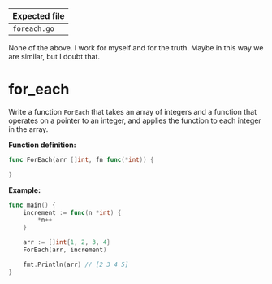 | Expected file |
| ------------- |
| `foreach.go`  |

<p data-story-username="di0n">None of the above. I work for myself and for the truth. Maybe in this way we are similar, but I doubt that.</p>

# for_each

Write a function `ForEach` that takes an array of integers and a function that operates on a pointer to an integer, and applies the function to each integer in the array.

**Function definition:**

```go
func ForEach(arr []int, fn func(*int)) {

}
```

**Example:**

```go
func main() {
    increment := func(n *int) {
        *n++
    }

    arr := []int{1, 2, 3, 4}
    ForEach(arr, increment)

    fmt.Println(arr) // [2 3 4 5]
}
```
